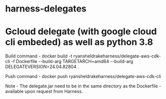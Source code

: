 # harness-delegates

Gcloud delegate (with google cloud cli embeded) as well as python 3.8
=====================================================================

Build command - 
docker build -t ryansheldrakeharness/delegate-aws-cdk-cli -f Dockerfile --build-arg TARGETARCH=amd64 --build-arg DELEGATEVERSION=24.04.82804 .

Push command - 
docker push ryansheldrakeharness/delegate-aws-cdk-cli

Note  - The delegate.jar need to be in the same directory as the Dockerfile - available upon request from Harness. 

